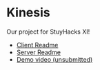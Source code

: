 # Kinesis
Our project for StuyHacks XI!

- [Client Readme](https://github.com/leomet07/kinesis/blob/main/client/README.md)
- [Server Readme](https://github.com/leomet07/kinesis/blob/main/server/README.md)
- [Demo video \(unsubmitted\)](https://youtu.be/vItm_QpeDec)
